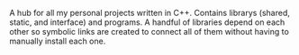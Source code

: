 A hub for all my personal projects written in C++. Contains librarys (shared, static, and interface) and programs. A handful of libraries depend on each other so symbolic links are created to connect all of them without having to manually install each one.
